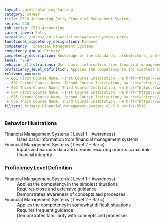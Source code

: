 ```yaml
---
layout: career-planning-landing
category: career
title: 0510 Accounting Entry Financial Management Systems
series: 510
job_series: 0510 Accounting
career_level: Entry
permalink: /cards/510-Financial-Management Systems-Entry
functional_competency_designation: Finance
competency: Financial Management Systems
competency_group: Primary
competency_description: Knowledge of the standards, architecture, and specifications of automated financial systems, including source documents, system flows, system interfaces, and related internal controls
level: "7-9"
behavior_illustrations: Uses basic information from financial management systems ? Inputs and extracts data and creates recurring reports to maintain financial integrity
proficiency_level_definition: Applies the competency in the simplest situations ? Requires close and extensive guidance ? Demonstrates awareness of concepts and processes ? Applies the competency in somewhat difficult situations ? Requires frequent guidance ? Demonstrates familiarity with concepts and processes
relevant_courses: 
 - 661 First Course Name, First Course Institution, <a href="https://www.cfo.gov">www.cfo.gov</a>
 - 662 Second Course Name, Second Course Institution, <a href="https://www.cfo.gov">www.cfo.gov</a>
 - 663 Third Course Name, Third Course Institution, <a href="https://www.cfo.gov">www.cfo.gov</a>
 - 664 First Course Name, First Course Institution, <a href="https://www.cfo.gov">www.cfo.gov</a>
 - 665 Second Course Name, Second Course Institution, <a href="https://www.cfo.gov">www.cfo.gov</a>
 - 666 Third Course Name, Third Course Institution, <a href="https://www.cfo.gov">www.cfo.gov</a>
filters: Primary-Financial-Management-Systems GS-7-9 series-0510
---
```


<div class="desktop:grid-col-6 margin-y-205">
  <div class="border-top-05 bg-white padding-2 shadow-5 height-full members-hover border-1px border-gray-30 border-top-orange radius-lg">
    <h3>Behavior Illustrations</h3>
    <dl class="text-base"><dt>Financial Management Systems ( Level 1 - Awareness)</dt><dd>Uses basic information from financial management systems</dd><dt>Financial Management Systems ( Level 2 - Basic)</dt><dd>Inputs and extracts data and creates recurring reports to maintain financial integrity</dd></dl>
  </div>
</div>
<div class="desktop:grid-col-6 margin-y-205">
  <div class="border-top-05 bg-white padding-2 shadow-5 height-full members-hover border-1px border-gray-30 border-top-orange radius-lg">
    <h3>Proficiency Level Definition</h3>
    <dl class="text-base"><dt>Financial Management Systems ( Level 1 - Awareness)</dt><dd>Applies the competency in the simplest situations </dd><dd> Requires close and extensive guidance </dd><dd> Demonstrates awareness of concepts and processes</dd><dt>Financial Management Systems ( Level 2 - Basic)</dt><dd>Applies the competency in somewhat difficult situations </dd><dd> Requires frequent guidance </dd><dd> Demonstrates familiarity with concepts and processes</dd></dl>
  </div>
</div>
